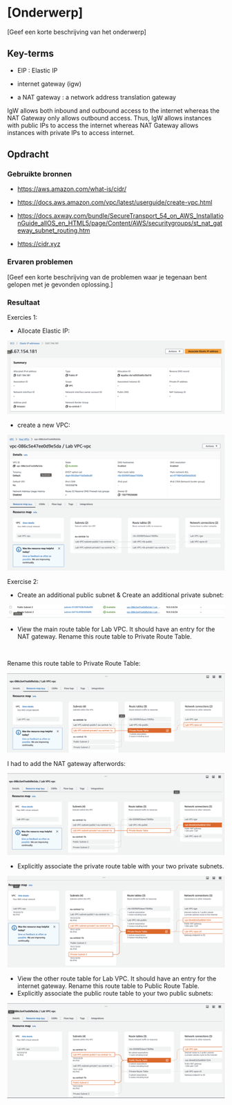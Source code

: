 # [Onderwerp]
[Geef een korte beschrijving van het onderwerp]

## Key-terms

- EIP : Elastic IP

- internet gateway (igw) 

- a NAT gateway : a network address translation gateway

IgW allows both inbound and outbound access to the internet whereas the NAT Gateway only allows outbound access. Thus, IgW allows instances with public IPs to access the internet whereas NAT Gateway allows instances with private IPs to access internet.


## Opdracht
### Gebruikte bronnen

- https://aws.amazon.com/what-is/cidr/

- https://docs.aws.amazon.com/vpc/latest/userguide/create-vpc.html

- https://docs.axway.com/bundle/SecureTransport_54_on_AWS_InstallationGuide_allOS_en_HTML5/page/Content/AWS/securitygroups/st_nat_gateway_subnet_routing.htm

- https://cidr.xyz


### Ervaren problemen
[Geef een korte beschrijving van de problemen waar je tegenaan bent gelopen met je gevonden oplossing.]

### Resultaat

Exercies 1:

- Allocate Elastic IP:

![Alt text](<images/Allocate Elastic IP.png>)



- create a new VPC:

![Alt text](<images/Create a new VPC.png>)

Exercise 2:

- Create an additional public subnet & Create an additional private subnet:
 
![Private & Public subnets](<images/private & public subnets created .png>)


- View the main route table for Lab VPC. It should have an entry for the NAT gateway. Rename this route table to Private Route Table.

<br>

Rename this route table to Private Route Table:

![Alt text](<images/Private Route Table.png>)

I had to add the NAT gateway afterwords:

![Alt text](<images/Nat Gateway added.png>)


- Explicitly associate the private route table with your two private subnets.


![Alt text](<images/2 private subnets explicitly associated.png>)

- View the other route table for Lab VPC. It should have an entry for the internet gateway. Rename this route table to Public Route Table.
- Explicitly associate the public route table to your two public subnets:


![Alt text](<images/Public Route Table.png>)